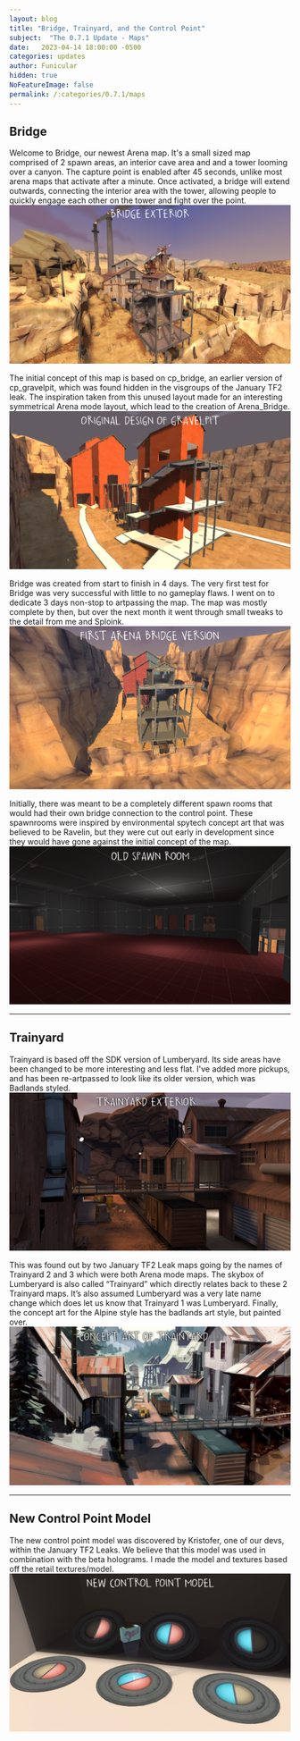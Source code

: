 ```yaml
---
layout: blog
title: "Bridge, Trainyard, and the Control Point"
subject:  "The 0.7.1 Update - Maps"
date:   2023-04-14 18:00:00 -0500
categories: updates
author: Funicular
hidden: true
NoFeatureImage: false
permalink: /:categories/0.7.1/maps
---
```


## Bridge
Welcome to Bridge, our newest Arena map.
It's a small sized map comprised of 2 spawn areas, an interior cave area and and a tower looming over a canyon.
The capture point is enabled after 45 seconds, unlike most arena maps that activate after a minute. Once activated, a bridge will extend outwards, connecting the interior area with the tower, allowing people to quickly engage each other on the tower and fight over the point.
![](/assets/blog/update-071-maps/bridgeexterior.png)

The initial concept of this map is based on cp_bridge, an earlier version of cp_gravelpit, which was found hidden in the visgroups of the January TF2 leak. The inspiration taken from this unused layout made for an interesting symmetrical Arena mode layout, which lead to the creation of Arena_Bridge.
![](/assets/blog/update-071-maps/cpbridge.png)

Bridge was created from start to finish in 4 days. The very first test for Bridge was very successful with little to no gameplay flaws. 
I went on to dedicate 3 days non-stop to artpassing the map. The map was mostly complete by then, but over the next month it went through small tweaks to the detail from me and Sploink.
![](/assets/blog/update-071-maps/earlybridge.png)
  
Initially, there was meant to be a completely different spawn rooms that would had their own bridge connection to the control point. These spawnrooms were inspired by environmental spytech concept art that was believed to be Ravelin, but they were cut out early in development since they would have gone against the initial concept of the map.
![](/assets/blog/update-071-maps/oldspawn.png)

---

## Trainyard
Trainyard is based off the SDK version of Lumberyard. 
Its side areas have been changed to be more interesting and less flat. I've added more pickups, and has been re-artpassed to look like its older version, which was Badlands styled. 
![](/assets/blog/update-071-maps/trainyardexterior.png)

This was found out by two January TF2 Leak maps going by the names of Trainyard 2 and 3 which were both Arena mode maps. The skybox of Lumberyard is also called “Trainyard” which directly relates back to these 2 Trainyard maps. It’s also assumed Lumberyard was a very late name change which does let us know that Trainyard 1 was Lumberyard. Finally, the concept art for the Alpine style has the badlands art style, but painted over. 
![](/assets/blog/update-071-maps/alpineconceptart.png)

---

## New Control Point Model
The new control point model was discovered by Kristofer, one of our devs, within the January TF2 Leaks. We believe that this model was used in combination with the beta holograms. I made the model and textures based off the retail textures/model.
![](/assets/blog/update-071-maps/controlpointshowcase.png)
